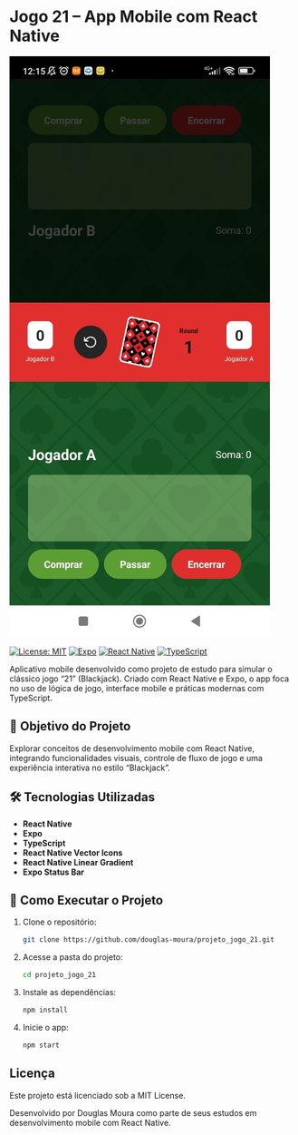 # Jogo 21 – App Mobile com React Native

![Capa do Projeto](./assets/img/print-jogo-21.jpg)

[![License: MIT](https://img.shields.io/badge/license-MIT-green.svg)](LICENSE)
[![Expo](https://img.shields.io/badge/Expo-53.0.16-blue?logo=expo)](https://expo.dev/)
[![React Native](https://img.shields.io/badge/React_Native-0.79.5-61DAFB?logo=react)](https://reactnative.dev/)
[![TypeScript](https://img.shields.io/badge/TypeScript-5.8-blue?logo=typescript)](https://www.typescriptlang.org/)

Aplicativo mobile desenvolvido como projeto de estudo para simular o clássico jogo “21” (Blackjack). Criado com React Native e Expo, o app foca no uso de lógica de jogo, interface mobile e práticas modernas com TypeScript.

## 🎯 Objetivo do Projeto

Explorar conceitos de desenvolvimento mobile com React Native, integrando funcionalidades visuais, controle de fluxo de jogo e uma experiência interativa no estilo “Blackjack”.

## 🛠 Tecnologias Utilizadas

- **React Native**
- **Expo**
- **TypeScript**
- **React Native Vector Icons**
- **React Native Linear Gradient**
- **Expo Status Bar**

## 🚀 Como Executar o Projeto

1. Clone o repositório:
   ```bash
   git clone https://github.com/douglas-moura/projeto_jogo_21.git

2. Acesse a pasta do projeto:
   ```bash
   cd projeto_jogo_21

3. Instale as dependências:
   ```bash
   npm install

4. Inicie o app:
   ```bash
   npm start

## Licença
Este projeto está licenciado sob a MIT License.

Desenvolvido por Douglas Moura como parte de seus estudos em desenvolvimento mobile com React Native.
